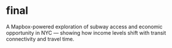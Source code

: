 # final
A Mapbox-powered exploration of subway access and economic opportunity in NYC — showing how income levels shift with transit connectivity and travel time.
